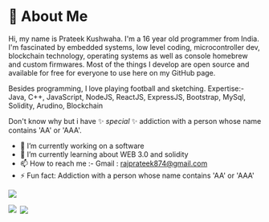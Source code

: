 # 💫 About Me
Hi, my name is Prateek Kushwaha. 
I'm a 16 year old programmer from India. 
I'm fascinated by embedded systems, low level coding, microcontroller dev, blockchain technology, operating systems as well as console homebrew and custom firmwares.
Most of the things I develop are open source and available for free for everyone to use here on my GitHub page.

Besides programming, I love playing football and sketching.
Expertise:-
      Java,
      C++,
      JavaScript,
      NodeJS,
      ReactJS,
      ExpressJS,
      Bootstrap,
      MySql,
      Solidity,
      Arudino,
      Blockchain


Don't know why but i have ✨ _special_ ✨ addiction with a person whose name contains 'AA' or 'AAA'.
- 🔭 I’m currently working on a software
- 🌱 I’m currently learning about WEB 3.0 and solidity
- 📫 How to reach me :- 
      Gmail : rajprateek874@gmail.com 
- ⚡ Fun fact: Addiction with a person whose name contains 'AA' or 'AAA'
<img align="center" src="https://github-readme-streak-stats.herokuapp.com/?user=PrateekKushwaha2&theme=dracula">
<p><img align="left" src="https://github-readme-stats.vercel.app/api/top-langs?username=PrateekKushwaha2&show_icons=true&locale=en&layout=compact"/></p>
<p>&nbsp;<img align="center" src="https://github-readme-stats.vercel.app/api?username=PrateekMaurya2&show_icons=true&locale=en"/></p>
